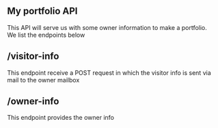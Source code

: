 ## My portfolio API
This API will serve us with some owner information to make a portfolio.    
We list the endpoints below  

## /visitor-info
This endpoint receive a POST request in which the visitor info is sent via mail to the owner mailbox

## /owner-info  
This endpoint provides the owner info
